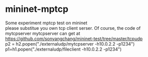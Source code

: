 # mininet-mptcp
Some experiment mptcp test on mininet  
please substitue you own tcp client serser. Of course, the code of mytcpserver mytcpserver can get at https://github.com/sonyangchang/mininet-test/tree/master/tcpudp   
p2 = h2.popen("./externaludp/mytcpserver -h10.0.2.2 -p1234")  
p1=h1.popen("./externaludp/fileclient -h10.0.2.2 -p1234")  
